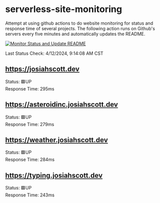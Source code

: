# serverless-site-monitoring
Attempt at using github actions to do website monitoring for status and response time of several projects. The following action runs on Github's servers every five minutes and automatically updates the README.  

[![Monitor Status and Update README](https://github.com/JosiahSco/serverless-site-monitoring/actions/workflows/monitor.yaml/badge.svg)](https://github.com/JosiahSco/serverless-site-monitoring/actions/workflows/monitor.yaml)

Last Status Check: 4/12/2024, 9:14:08 AM CST

## https://josiahscott.dev
Status: 🟩UP  
Response Time: 295ms

## https://asteroidinc.josiahscott.dev
Status: 🟩UP  
Response Time: 279ms

## https://weather.josiahscott.dev
Status: 🟩UP  
Response Time: 284ms

## https://typing.josiahscott.dev
Status: 🟩UP  
Response Time: 243ms

